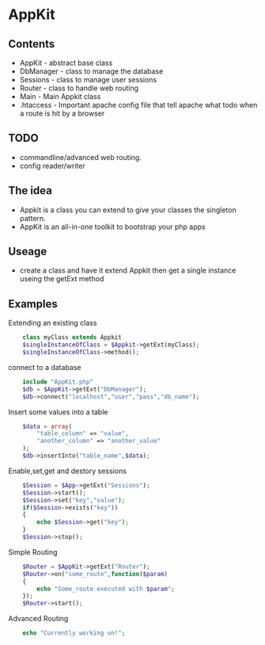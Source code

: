 AppKit
======

## Contents
+	AppKit - abstract base class
+	DbManager - class to manage the database
+	Sessions - class to manage user sessions
+	Router - class to handle web routing
+	Main - Main Appkit class
+	.htaccess - Important apache config file that tell apache what todo when a route is hit by a browser

## TODO
+	commandline/advanced web routing.
+	config reader/writer

## The idea
+	Appkit is a class you can extend to give
	your classes the singleton pattern.
+	AppKit is an all-in-one toolkit to bootstrap your php apps
	
## Useage
+	create a class and have it extend Appkit
	then get a single instance useing the getExt method
	
## Examples

Extending an existing class
```php
	class myClass extends Appkit
	$singleInstanceOfClass = $Appkit->getExt(myClass);
	$singleInstanceOfClass->method();
```
connect to a database
```php
	include "AppKit.php"
	$db = $AppKit->getExt("DbManager");
	$db->connect("localhost","user","pass","db_name");
```

Insert some values into a table
```php
	$data = array(
		"table_column" => "value",
		"another_column" => "another_value"
	);
	$db->insertInto("table_name",$data);
```
Enable,set,get and destory sessions
```php
	$Session = $App->getExt("Sessions");
	$Session->start();
	$Session->set("key","value");
	if($Session->exists("key"))
	{
		echo $Session->get("key");
	}
	$Session->stop();
```
Simple Routing
```php
	$Router = $AppKit->getExt("Router");
	$Router->on("some_route",function($param)
	{
		echo "Some_route executed with $param";
	});
	$Router->start();
```
Advanced Routing
```php
	echo "Currently working on!";
```
